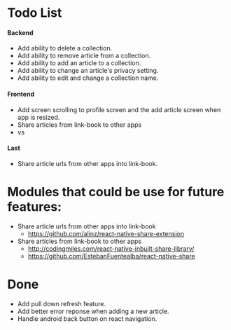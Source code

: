 
  # Todo List
  #### Backend
  - Add ability to delete a collection.
  - Add ability to remove article from a collection.
  - Add ability to add an article to a collection.
  - Add ability to change an article's privacy setting.
  - Add ability to edit and change a collection name.
  #### Frontend
  - Add screen scrolling to profile screen and the add article screen when app is resized.
  - Share articles from link-book to other apps
  - <ScrollView> vs <FlatList> 
  #### Last
  - Share article urls from other apps into link-book.

  # Modules that could be use for future features:
  - Share article urls from other apps into link-book
    - https://github.com/alinz/react-native-share-extension
  - Share articles from link-book to other apps
    - http://codingmiles.com/react-native-inbuilt-share-library/
    - https://github.com/EstebanFuentealba/react-native-share

  # Done
   - Add pull down refresh feature.
   - Add better error reponse when adding a new article.
   - Handle android back button on react navigation.